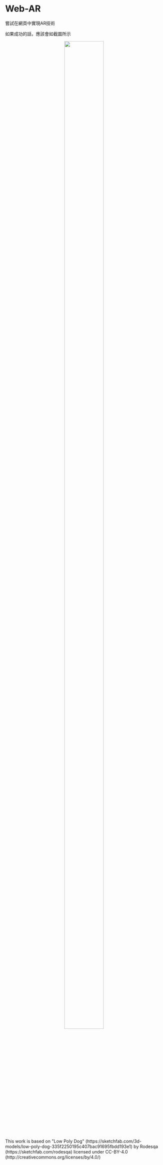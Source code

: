 # Web-AR
 嘗試在網頁中實現AR技術
 
 如果成功的話，應該會如截圖所示
 <div class="half" align="center">
 <img src="https://cdn.discordapp.com/attachments/880822606582915202/1057085973697142895/Screenshot_20221227-080111.png" width="50%" height="90%"></img>
</div>
 This work is based on "Low Poly Dog" (https://sketchfab.com/3d-models/low-poly-dog-335f2250195c407bac91695fbdd193e1) by Rodesqa (https://sketchfab.com/rodesqa) licensed under CC-BY-4.0 (http://creativecommons.org/licenses/by/4.0/)
